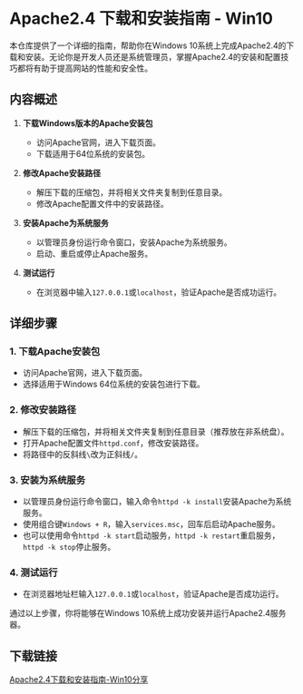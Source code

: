 # Apache2.4 下载和安装指南 - Win10

本仓库提供了一个详细的指南，帮助你在Windows 10系统上完成Apache2.4的下载和安装。无论你是开发人员还是系统管理员，掌握Apache2.4的安装和配置技巧都将有助于提高网站的性能和安全性。

## 内容概述

1. **下载Windows版本的Apache安装包**
   - 访问Apache官网，进入下载页面。
   - 下载适用于64位系统的安装包。

2. **修改Apache安装路径**
   - 解压下载的压缩包，并将相关文件夹复制到任意目录。
   - 修改Apache配置文件中的安装路径。

3. **安装Apache为系统服务**
   - 以管理员身份运行命令窗口，安装Apache为系统服务。
   - 启动、重启或停止Apache服务。

4. **测试运行**
   - 在浏览器中输入`127.0.0.1`或`localhost`，验证Apache是否成功运行。

## 详细步骤

### 1. 下载Apache安装包

- 访问Apache官网，进入下载页面。
- 选择适用于Windows 64位系统的安装包进行下载。

### 2. 修改安装路径

- 解压下载的压缩包，并将相关文件夹复制到任意目录（推荐放在非系统盘）。
- 打开Apache配置文件`httpd.conf`，修改安装路径。
- 将路径中的反斜线`\`改为正斜线`/`。

### 3. 安装为系统服务

- 以管理员身份运行命令窗口，输入命令`httpd -k install`安装Apache为系统服务。
- 使用组合键`Windows + R`，输入`services.msc`，回车后启动Apache服务。
- 也可以使用命令`httpd -k start`启动服务，`httpd -k restart`重启服务，`httpd -k stop`停止服务。

### 4. 测试运行

- 在浏览器地址栏输入`127.0.0.1`或`localhost`，验证Apache是否成功运行。

通过以上步骤，你将能够在Windows 10系统上成功安装并运行Apache2.4服务器。

## 下载链接

[Apache2.4下载和安装指南-Win10分享](https://pan.quark.cn/s/8a8a4755d415)
